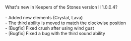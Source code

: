 What's new in Keepers of the Stones version II 1.0.0.4?<br />
<br />- Added new elements (Crystal, Lava)
<br />- The third ability is moved to match the clockwise position
<br />- [Bugfix] Fixed crush after using wind gust
<br />- [Bugfix] Fixed a bug with the third sound ability